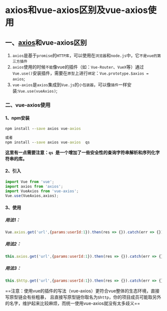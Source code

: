 # axios和vue-axios区别及vue-axios使用

## 一、[axios](https://so.csdn.net/so/search?q=axios&spm=1001.2101.3001.7020)和vue-axios区别

1. `axios`是基于`promise`的`HTTP库`，可以使用在`浏览器`和`node.js`中，它`不是vue的第三方插件`
2. `axios`使用的时候`不能`像vue的插件（如：`Vue-Router`、`VueX`等）通过`Vue.use()`安装插件，需要在`原型`上进行`绑定`：`Vue.prototype.$axios = axios`;
3. `vue-axios`是`axios`集成到`Vue.js`的`小包装器`，可以像`插件`一样安装:`Vue.use(vueAxios)`;

### 二、vue-axios使用

#### 1、npm安装

```cmd
npm install --save axios vue-axios

或者
npm install --save axios vue-axios  qs
```

**这里有一点需要注意：`qs `是一个增加了一些安全性的查询字符串解析和序列化字符串的库。**

#### 2、引入

```js
import Vue from 'vue';
import axios from 'axios';
import VueAxios from 'vue-axios';
Vue.use(VueAxios,axios);
```

#### 3、使用

##### 用法1：

```js
Vue.axios.get('url',{params:userId:1}).then(res => {}).catch(err => {});
```

##### 用法2：

```js
this.axios.get('url',{params:userId:1}).then(res => {}).catch(err => {});
```

##### 用法3：

```js
this.$http.get('url',{params:userId:1}).then(res => {}).catch(err => {});
```

==注意：使用vue的插件的写法（vue-axios）更符合vue整体的生态环境，直接写原型链会有些粗暴，
且直接写原型链你取名为`$http`，你的项目成员可能取另外的名字，维护起来比较麻烦，而统一使用vue-axios就没有太多歧义==